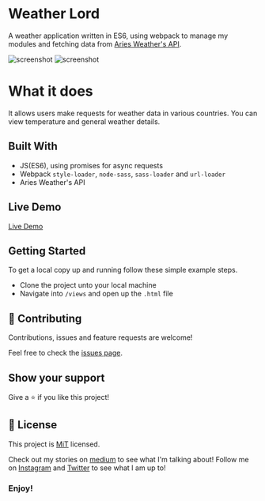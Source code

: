 # Weather Lord
A weather application written in ES6, using webpack to manage my modules and fetching data from [Aries Weather's API](https://www.aerisweather.com).

![screenshot](src/images/1.jpeg)
![screenshot](src/images/2.jpeg)

# What it does
It allows users make requests for weather data in various countries. You can view temperature and general weather details.

## Built With

- JS(ES6), using promises for async requests
- Webpack `style-loader`, `node-sass`, `sass-loader` and `url-loader`
- Aries Weather's API

## Live Demo

[Live Demo]()

## Getting Started

To get a local copy up and running follow these simple example steps.
- Clone the project unto your local machine
- Navigate into `/views` and open up the `.html` file

## 🤝 Contributing

Contributions, issues and feature requests are welcome!

Feel free to check the [issues page](https://github.com/Oluwadamilareolusakin/javascript-to-do-list/issues).

## Show your support

Give a ⭐️ if you like this project!

## 📝 License

This project is [MiT](lic.url) licensed.


Check out my stories on [medium](https://medium.com/@oluwadamilareo_) to see what I'm talking about!
Follow me on [Instagram](https://instagram.com/oluwadamilare_olusakin) and [Twitter](https://twitter.com/oluwadamilareo_) to see what I am up to!
### Enjoy!

